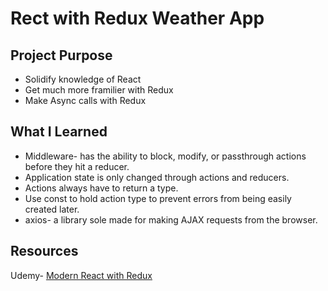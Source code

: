 # Rect with Redux Weather App

## Project Purpose
- Solidify knowledge of React
- Get much more framilier with Redux
- Make Async calls with Redux

## What I Learned
- Middleware- has the ability to block, modify, or passthrough actions
before they hit a reducer.
- Application state is only changed through actions and reducers.
- Actions always have to return a type.
- Use const to hold action type to prevent errors from being easily created later.
- axios- a library sole made for making AJAX requests from the browser.

## Resources
Udemy- [Modern React with Redux](https://www.udemy.com/react-redux/learn/v4/overview)
